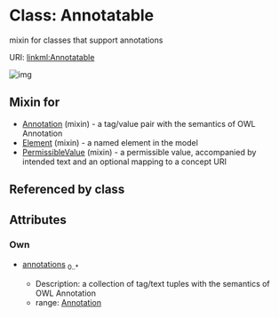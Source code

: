 
# Class: Annotatable


mixin for classes that support annotations

URI: [linkml:Annotatable](https://w3id.org/linkml/Annotatable)


![img](http://yuml.me/diagram/nofunky;dir:TB/class/[Annotation],[Annotation]<annotations%200..*-++[Annotatable],[PermissibleValue]uses%20-.->[Annotatable],[Element]uses%20-.->[Annotatable],[Annotation]uses%20-.->[Annotatable],[PermissibleValue],[Element])

## Mixin for

 * [Annotation](Annotation.md) (mixin)  - a tag/value pair with the semantics of OWL Annotation
 * [Element](Element.md) (mixin)  - a named element in the model
 * [PermissibleValue](PermissibleValue.md) (mixin)  - a permissible value, accompanied by intended text and an optional mapping to a concept URI

## Referenced by class


## Attributes


### Own

 * [annotations](annotations.md)  <sub>0..*</sub>

     * Description: a collection of tag/text tuples with the semantics of OWL Annotation
     * range: [Annotation](Annotation.md)
